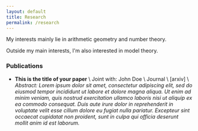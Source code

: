 ```yaml
---
layout: default
title: Research
permalink: /research
---
```


My interests mainly lie in arithmetic geometry and number theory. 


<!--

- Galois representations,
- \\(\mathbb A^1\\)-enumerative geometry,
- Ramification theory of varieties and sheaves,
- Brauer groups and rational points on varieties,
- Moduli space of abelian varieties,

-->

Outside my main interests, I'm also interested in model theory.

### Publications
- **This is the title of your paper** \\
Joint with: John Doe  \\
Journal \\
[arxiv] \\
*Abstract: Lorem ipsum dolor sit amet, consectetur adipiscing elit, sed do eiusmod tempor incididunt ut labore et dolore magna aliqua. Ut enim ad minim veniam, quis nostrud exercitation ullamco laboris nisi ut aliquip ex ea commodo consequat. Duis aute irure dolor in reprehenderit in voluptate velit esse cillum dolore eu fugiat nulla pariatur. Excepteur sint occaecat cupidatat non proident, sunt in culpa qui officia deserunt mollit anim id est laborum.*
